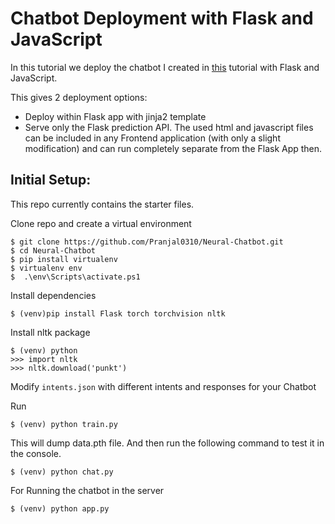 # Chatbot Deployment with Flask and JavaScript

In this tutorial we deploy the chatbot I created in [this](https://github.com/Pranjal0310/Neural-Chatbot) tutorial with Flask and JavaScript.

This gives 2 deployment options:
- Deploy within Flask app with jinja2 template
- Serve only the Flask prediction API. The used html and javascript files can be included in any Frontend application (with only a slight modification) and can run completely separate from the Flask App then.

## Initial Setup:
This repo currently contains the starter files.

Clone repo and create a virtual environment
```
$ git clone https://github.com/Pranjal0310/Neural-Chatbot.git
$ cd Neural-Chatbot
$ pip install virtualenv
$ virtualenv env
$  .\env\Scripts\activate.ps1
```
Install dependencies
```
$ (venv)pip install Flask torch torchvision nltk
```
Install nltk package
```
$ (venv) python
>>> import nltk
>>> nltk.download('punkt')
```
Modify `intents.json` with different intents and responses for your Chatbot

Run
```
$ (venv) python train.py
```
This will dump data.pth file. And then run
the following command to test it in the console.
```
$ (venv) python chat.py
```
For Running the chatbot in the server 
```
$ (venv) python app.py
```
